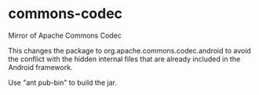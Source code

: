 commons-codec
=============

Mirror of Apache Commons Codec

This changes the package to org.apache.commons.codec.android to avoid the conflict with the hidden internal files that are already included in the Android framework.

Use "ant pub-bin" to build the jar.
